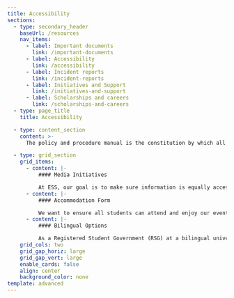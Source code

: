 ```yaml
---
title: Accessibility
sections:
  - type: secondary_header
    baseUrl: /resources
    nav_items:
      - label: Important documents
        link: /important-documents
      - label: Accessibility
        link: /accessibility
      - label: Incident reports
        link: /incident-reports
      - label: Initiatives and Support
        link: /initiatives-and-support
      - label: Scholarships and careers
        link: /scholarships-and-careers
  - type: page_title
    title: Accessibility

  - type: content_section
    content: >-
      The policy and procedure manual is the constitution by which all ESS operations are governed. Updated every other year, this document provides detailed mandates and eligibility for each officer of the society, election policies, committee roles, financial matters, ESS services, and accountability procedures.

  - type: grid_section
    grid_items:
      - content: |-
          #### Media Initiatives

          At ESS, our goal is to make sure information is equally accessible to all students. With this goal in mind, we include an accessible description of graphics on all our social media posts and try to avoid posting images on our “stories” with no text. Think we can do better? Send us a message and let us know!
      - content: |-
          #### Accommodation Form

          We want to ensure all students can attend and enjoy our events with ease. Need an accommodation? Fill out the form below to let us know, so we can make your experience as comfortable as possible!
      - content: |-
          #### Bilingual Options

          As a Registered Student Government (RSG) at a bilingual university, we strive to make sure you can access information in your preferred language. All social media posts and website content is available in both French and English, and many of our officers are bilingual and are happy to help during our office hours.
    grid_cols: two
    grid_gap_horiz: large
    grid_gap_vert: large
    enable_cards: false
    align: center
    background_color: none
template: advanced
---
```


